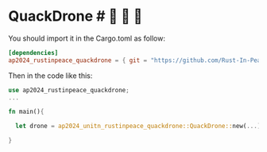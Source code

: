 # QuackDrone # :duck: :duck: :duck:
  
  You should import it in the Cargo.toml as follow:  

  ```toml
  [dependencies]
  ap2024_rustinpeace_quackdrone = { git = "https://github.com/Rust-In-Peace-AP/QuackDrone.git" }
  ```

  Then in the code like this:

  ```rust
  use ap2024_rustinpeace_quackdrone;
  ...
  
  fn main(){
  
    let drone = ap2024_unitn_rustinpeace_quackdrone::QuackDrone::new(...);
  
  }
  
  
